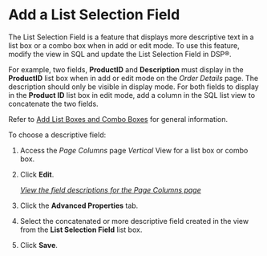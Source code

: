 # Add a List Selection Field

The List Selection Field is a feature that displays more descriptive
text in a list box or a combo box when in add or edit mode. To use this
feature, modify the view in SQL and update the List Selection Field in
DSP®.

For example, two fields, **ProductID** and **Description** must display
in the **ProductID** list box when in add or edit mode on the *Order
Details* page. The description should only be visible in display mode.
For both fields to display in the **Product ID** list box in edit mode,
add a column in the SQL list view to concatenate the two fields.

Refer to [Add List Boxes and Combo
Boxes](Add_List_Boxes_and_Combo_Boxes.htm) for general information.

To choose a descriptive field:

1.  <span id="Column Properties Navigation" class="popUpLink">Access the
    *Page Columns* page</span> *Vertical* View for a list box or combo
    box.

2.  Click **Edit**.
    
    *[View the field descriptions for the Page Columns
    page](../Sys_Admin/Page_Desc/Page_Columns_H.htm)*

3.  Click the **Advanced Properties** tab.

4.  Select the concatenated or more descriptive field created in the
    view from the **List Selection Field** list box.

5.  Click **Save**.

